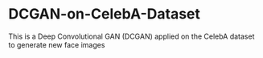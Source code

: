 # DCGAN-on-CelebA-Dataset
This is a Deep Convolutional GAN (DCGAN) applied on the CelebA dataset to generate new face images
